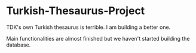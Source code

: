# Turkish-Thesaurus-Project

TDK's own Turkish thesaurus is terrible. I am building a better one.

Main functionalities are almost finished but we haven't started building the database.
